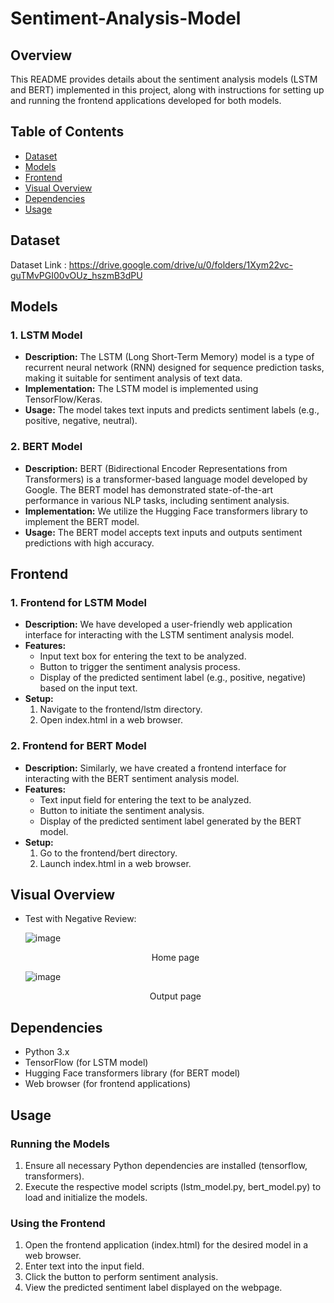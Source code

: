 # Sentiment-Analysis-Model

## Overview
This README provides details about the sentiment analysis models (LSTM and BERT) implemented in this project, along with instructions for setting up and running the frontend applications developed for both models.

## Table of Contents
- [Dataset](#Dataset)
- [Models](#Models)
- [Frontend](#Frontend)
- [Visual Overview](#Visual-Overview)
- [Dependencies](#Dependencies)
- [Usage](#Usage)

## Dataset 
Dataset Link : https://drive.google.com/drive/u/0/folders/1Xym22vc-guTMvPGI00vOUz_hszmB3dPU

## Models
### 1. LSTM Model
- **Description:** The LSTM (Long Short-Term Memory) model is a type of recurrent neural network (RNN) designed for sequence prediction tasks, making it suitable for sentiment analysis of text data.
- **Implementation:** The LSTM model is implemented using TensorFlow/Keras.
- **Usage:** The model takes text inputs and predicts sentiment labels (e.g., positive, negative, neutral).
### 2. BERT Model
- **Description:** BERT (Bidirectional Encoder Representations from Transformers) is a transformer-based language model developed by Google. The BERT model has demonstrated state-of-the-art performance in various NLP tasks, including sentiment analysis.
- **Implementation:** We utilize the Hugging Face transformers library to implement the BERT model.
- **Usage:** The BERT model accepts text inputs and outputs sentiment predictions with high accuracy.

## Frontend
### 1. Frontend for LSTM Model
- **Description:** We have developed a user-friendly web application interface for interacting with the LSTM sentiment analysis model.
- **Features:**
   - Input text box for entering the text to be analyzed.
   - Button to trigger the sentiment analysis process.
   - Display of the predicted sentiment label (e.g., positive, negative) based on the input text.
- **Setup:**
   1. Navigate to the frontend/lstm directory.
   2. Open index.html in a web browser.
### 2. Frontend for BERT Model
- **Description:** Similarly, we have created a frontend interface for interacting with the BERT sentiment analysis model.
- **Features:**
  - Text input field for entering the text to be analyzed.
  - Button to initiate the sentiment analysis.
  - Display of the predicted sentiment label generated by the BERT model.
- **Setup:**
  1. Go to the frontend/bert directory.
   2. Launch index.html in a web browser.

## Visual Overview
- Test with Negative Review:
  
  ![image](https://github.com/sushmita-2002/Sentiment-Analysis-Model/assets/80975689/04287705-b7f7-44d1-af08-044d8791870f)

   <p align='center'>Home page</p>

  ![image](https://github.com/sushmita-2002/Sentiment-Analysis-Model/assets/80975689/ae4c1a97-ff42-459b-86fc-946d836af240)

    <center>Output page</center>

## Dependencies
- Python 3.x
- TensorFlow (for LSTM model)
- Hugging Face transformers library (for BERT model)
- Web browser (for frontend applications)
  
## Usage
### Running the Models
1. Ensure all necessary Python dependencies are installed (tensorflow, transformers).
2. Execute the respective model scripts (lstm_model.py, bert_model.py) to load and initialize the models.
### Using the Frontend
1. Open the frontend application (index.html) for the desired model in a web browser.
2. Enter text into the input field.
3. Click the button to perform sentiment analysis.
4. View the predicted sentiment label displayed on the webpage.


